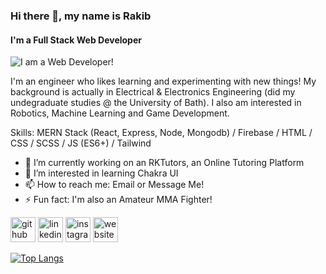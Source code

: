 ### Hi there 👋, my name is Rakib

#### I'm a Full Stack Web Developer

![I am a Web Developer!](https://images-wixmp-ed30a86b8c4ca887773594c2.wixmp.com/f/373d79c1-a0eb-43e9-87da-f64a9e08cbf2/dur8gy-2286eb12-d672-4f75-b157-0ccd27d33bf5.jpg?token=eyJ0eXAiOiJKV1QiLCJhbGciOiJIUzI1NiJ9.eyJzdWIiOiJ1cm46YXBwOjdlMGQxODg5ODIyNjQzNzNhNWYwZDQxNWVhMGQyNmUwIiwiaXNzIjoidXJuOmFwcDo3ZTBkMTg4OTgyMjY0MzczYTVmMGQ0MTVlYTBkMjZlMCIsIm9iaiI6W1t7InBhdGgiOiJcL2ZcLzM3M2Q3OWMxLWEwZWItNDNlOS04N2RhLWY2NGE5ZTA4Y2JmMlwvZHVyOGd5LTIyODZlYjEyLWQ2NzItNGY3NS1iMTU3LTBjY2QyN2QzM2JmNS5qcGcifV1dLCJhdWQiOlsidXJuOnNlcnZpY2U6ZmlsZS5kb3dubG9hZCJdfQ.zAzDYnP2AITJW-OZufxBpQpkT4YMSyVdGhEeVR_2jL4)

I'm an engineer who likes learning and experimenting with new things! My background is actually in Electrical & Electronics Engineering (did my undegraduate studies @ the University of Bath). I also am interested in Robotics, Machine Learning and Game Development.

Skills: MERN Stack (React, Express, Node, Mongodb) / Firebase / HTML / CSS / SCSS / JS (ES6+) / Tailwind

-   🔭 I’m currently working on an RKTutors, an Online Tutoring Platform
-   🌱 I’m interested in learning Chakra UI
-   📫 How to reach me: Email or Message Me!
-   ⚡ Fun fact: I'm also an Amateur MMA Fighter!

[<img src='https://cdn.jsdelivr.net/npm/simple-icons@3.0.1/icons/github.svg' alt='github' height='40'>](https://github.com/LombaxTech)
[<img src='https://cdn.jsdelivr.net/npm/simple-icons@3.0.1/icons/linkedin.svg' alt='linkedin' height='40'>](https://www.linkedin.com/in/rakib-khan-b2113b215/)
[<img src='https://cdn.jsdelivr.net/npm/simple-icons@3.0.1/icons/instagram.svg' alt='instagram' height='40'>](https://www.instagram.com/r1a2k3i4b/)
[<img src='https://cdn.jsdelivr.net/npm/simple-icons@3.0.1/icons/icloud.svg' alt='website' height='40'>](https://rakibkhan.netlify.app/)

[![Top Langs](https://github-readme-stats.vercel.app/api/top-langs/?username=LombaxTech)](https://github.com/anuraghazra/github-readme-stats)
